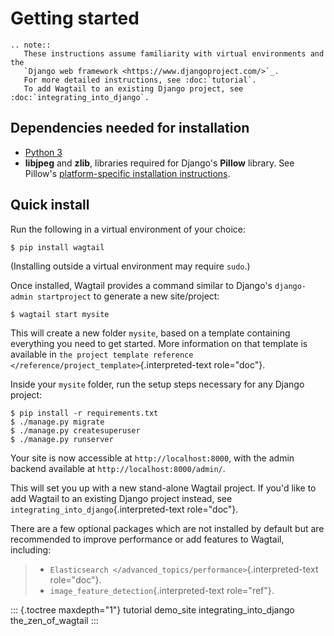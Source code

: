 # Getting started

```eval_rst
.. note::
   These instructions assume familiarity with virtual environments and the
   `Django web framework <https://www.djangoproject.com/>`_.
   For more detailed instructions, see :doc:`tutorial`.
   To add Wagtail to an existing Django project, see :doc:`integrating_into_django`.
```

## Dependencies needed for installation

-   [Python 3](https://www.python.org/downloads/)
-   **libjpeg** and **zlib**, libraries required for Django\'s **Pillow** library.
    See Pillow\'s [platform-specific installation instructions](https://pillow.readthedocs.org/en/latest/installation.html#external-libraries).

## Quick install

Run the following in a virtual environment of your choice:

``` {.console}
$ pip install wagtail
```

(Installing outside a virtual environment may require `sudo`.)

Once installed, Wagtail provides a command similar to Django\'s `django-admin startproject` to generate a new site/project:

``` {.console}
$ wagtail start mysite
```

This will create a new folder `mysite`, based on a template containing everything you need to get started.
More information on that template is available in
`the project template reference </reference/project_template>`{.interpreted-text role="doc"}.

Inside your `mysite` folder, run the setup steps necessary for any Django project:

``` {.console}
$ pip install -r requirements.txt
$ ./manage.py migrate
$ ./manage.py createsuperuser
$ ./manage.py runserver
```

Your site is now accessible at `http://localhost:8000`, with the admin backend available at `http://localhost:8000/admin/`.

This will set you up with a new stand-alone Wagtail project.
If you\'d like to add Wagtail to an existing Django project instead, see `integrating_into_django`{.interpreted-text role="doc"}.

There are a few optional packages which are not installed by default but are recommended to improve performance or add features to Wagtail, including:

> -   `Elasticsearch </advanced_topics/performance>`{.interpreted-text role="doc"}.
> -   `image_feature_detection`{.interpreted-text role="ref"}.

::: {.toctree maxdepth="1"}
tutorial
demo_site
integrating_into_django
the_zen_of_wagtail
:::
